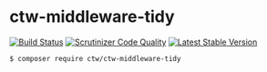 # ctw-middleware-tidy

[![Build Status](https://scrutinizer-ci.com/g/jonathanmaron/ctw-middleware-tidy/badges/build.png?b=master)](https://scrutinizer-ci.com/g/jonathanmaron/ctw-middleware-tidy/build-status/master)
[![Scrutinizer Code Quality](https://scrutinizer-ci.com/g/jonathanmaron/ctw-middleware-tidy/badges/quality-score.png?b=master)](https://scrutinizer-ci.com/g/jonathanmaron/ctw-middleware-tidy/?branch=master)
[![Latest Stable Version](https://poser.pugx.org/ctw/ctw-middleware-tidy/v/stable)](https://packagist.org/packages/ctw/ctw-middleware-tidy)

```bash
$ composer require ctw/ctw-middleware-tidy
```
